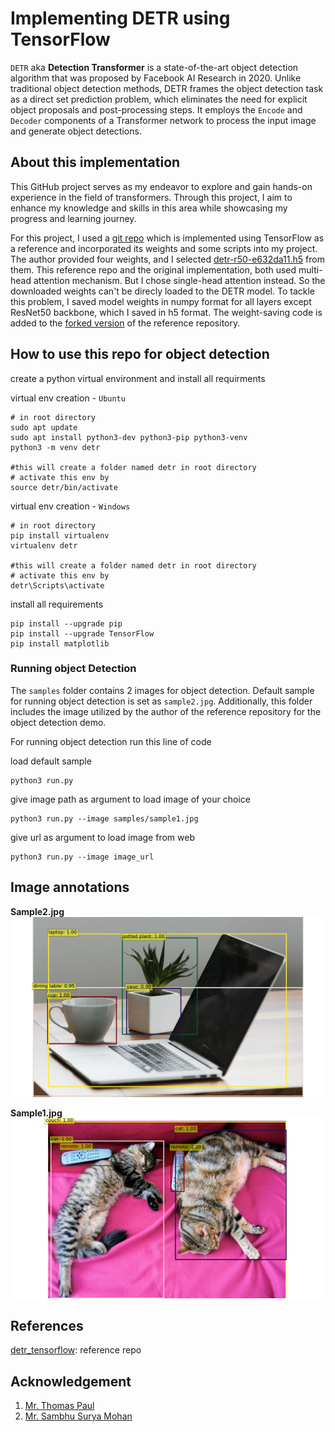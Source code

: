 # Implementing DETR using TensorFlow

`DETR` aka **Detection Transformer** is a state-of-the-art object detection algorithm that was proposed by Facebook AI Research in 2020. Unlike traditional object detection methods, DETR frames the object detection task as a direct set prediction problem, which eliminates the need for explicit object proposals and post-processing steps. It employs the `Encode` and `Decoder` components of a Transformer network to process the input image and generate object detections.

## About this implementation

This GitHub project serves as my endeavor to explore and gain hands-on experience in the field of transformers. Through this project, I aim to enhance my knowledge and skills in this area while showcasing my progress and learning journey. 

For this project, I used a [git repo](https://github.com/Leonardo-Blanger/detr_tensorflow) which is implemented using TensorFlow as a reference and incorporated its weights and some scripts into my project. The author provided four weights, and I selected [detr-r50-e632da11.h5](https://drive.google.com/file/d/1Nd1P6g1mqqf6Gzl3BW1TavsjripA3Sa3/view?usp=share_link) from them.
This reference repo and the original implementation, both used multi-head attention mechanism. But I chose single-head attention instead. So the downloaded weights can't be direcly loaded to the DETR model. To tackle this problem, I saved model weights in numpy format for all layers except ResNet50 backbone, which I saved in h5 format. The weight-saving code is added to the [forked version](https://github.com/kavysabu1996/detr_tensorflow) of the reference repository.

## How to use this repo for object detection

create a python virtual environment and install all requirments

virtual env creation - `Ubuntu`
```
# in root directory
sudo apt update
sudo apt install python3-dev python3-pip python3-venv
python3 -m venv detr

#this will create a folder named detr in root directory
# activate this env by 
source detr/bin/activate
```

virtual env creation - `Windows`
```
# in root directory
pip install virtualenv
virtualenv detr

#this will create a folder named detr in root directory
# activate this env by
detr\Scripts\activate
```

install all requirements
```
pip install --upgrade pip
pip install --upgrade TensorFlow
pip install matplotlib
```

### Running object Detection

The `samples` folder contains 2 images for object detection. Default sample for running object detection is set as `sample2.jpg`. Additionally, this folder includes the image utilized by the author of the reference repository for the object detection demo.

For running object detection run this line of code

load default sample
```
python3 run.py
```
give image path as argument to load image of your choice
```
python3 run.py --image samples/sample1.jpg
```
give url as argument to load image from web
```
python3 run.py --image image_url
```

## Image annotations

**Sample2.jpg**
![sample2](samples/sample2_boxes.png)

**Sample1.jpg**
![sample1](samples/sample1_boxes.png)

## References
[detr_tensorflow](https://github.com/Leonardo-Blanger/detr_tensorflow): reference repo

## Acknowledgement
1. [Mr. Thomas Paul](https://github.com/mrtpk)
2. [Mr. Sambhu Surya Mohan](https://github.com/sambhusuryamohan)

